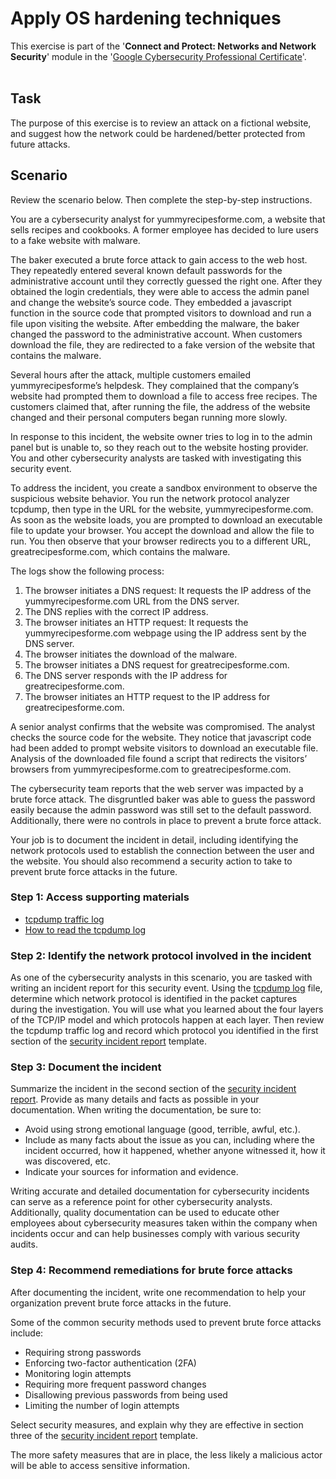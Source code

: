 # Apply OS hardening techniques

This exercise is part of the '**Connect and Protect: Networks and Network Security**' module in the '<a href="https://www.coursera.org/google-certificates/cybersecurity-certificate?network=g&utm_source=gg&creativeid=693701665321&matchtype=p&adgroupid=165119487572&gclid=Cj0KCQjwqdqvBhCPARIsANrmZhNXAt_8j18BwKrshjpWbrgJpCQfqPhGyrrYAAGAKKxGWwPNNPP4HwYaAoWqEALw_wcB&keyword=google%20cybersecurity%20professional%20certificate&utm_content=B2C&hide_mobile_promo=&utm_campaign=B2C_APAC_Google_FTCOF_Cybersecurity_Google_Professional_Certificate_ArtE_Set_2_Mar_24&campaignid=21105066676&gad_source=1&devicemodel=&adpostion=&utm_medium=sem&device=c&redirected_from_description_page=true">Google Cybersecurity Professional Certificate</a>'.
<br><br>

## Task

The purpose of this exercise is to review an attack on a fictional website, and suggest how the network could be hardened/better protected from future attacks.

## Scenario

Review the scenario below. Then complete the step-by-step instructions.

You are a cybersecurity analyst for yummyrecipesforme.com, a website that sells recipes and cookbooks. A former employee has decided to lure users to a fake website with malware. 

The baker executed a brute force attack to gain access to the web host. They repeatedly entered several known default passwords for the administrative account until they correctly guessed the right one. After they obtained the login credentials, they were able to access the admin panel and change the website’s source code. They embedded a javascript function in the source code that prompted visitors to download and run a file upon visiting the website. After embedding the malware, the baker changed the password to the administrative account. When customers download the file, they are redirected to a fake version of the website that contains the malware. 

Several hours after the attack, multiple customers emailed yummyrecipesforme’s helpdesk. They complained that the company’s website had prompted them to download a file to access free recipes. The customers claimed that, after running the file, the address of the website changed and their personal computers began running more slowly. 

In response to this incident, the website owner tries to log in to the admin panel but is unable to, so they reach out to the website hosting provider. You and other cybersecurity analysts are tasked with investigating this security event.

To address the incident, you create a sandbox environment to observe the suspicious website behavior. You run the network protocol analyzer tcpdump, then type in the URL for the website, yummyrecipesforme.com. As soon as the website loads, you are prompted to download an executable file to update your browser. You accept the download and allow the file to run. You then observe that your browser redirects you to a different URL, greatrecipesforme.com, which contains the malware.  

The logs show the following process:

1. The browser initiates a DNS request: It requests the IP address of the yummyrecipesforme.com URL from the DNS server.
2. The DNS replies with the correct IP address.
3. The browser initiates an HTTP request: It requests the yummyrecipesforme.com webpage using the IP address sent by the DNS server.
4. The browser initiates the download of the malware.
5. The browser initiates a DNS request for greatrecipesforme.com.
6. The DNS server responds with the IP address for greatrecipesforme.com.
7. The browser initiates an HTTP request to the IP address for greatrecipesforme.com.

A senior analyst confirms that the website was compromised. The analyst checks the source code for the website. They notice that javascript code had been added to prompt website visitors to download an executable file. Analysis of the downloaded file found a script that redirects the visitors’ browsers from yummyrecipesforme.com to greatrecipesforme.com. 

The cybersecurity team reports that the web server was impacted by a brute force attack. The disgruntled baker was able to guess the password easily because the admin password was still set to the default password. Additionally, there were no controls in place to prevent a brute force attack. 

Your job is to document the incident in detail, including identifying the network protocols used to establish the connection between the user and the website.  You should also recommend a security action to take to prevent brute force attacks in the future.

### Step 1: Access supporting materials

+ <a href="https://github.com/andrewrodgers90/apply_OS_hardening_techniques/blob/main/tcpdump_traffic_log.md">tcpdump traffic log</a>
+ <a href="https://github.com/andrewrodgers90/apply_OS_hardening_techniques/blob/main/how_to_read_the_tcpdump_traffic_log.md">How to read the tcpdump log</a>

### Step 2: Identify the network protocol involved in the incident

As one of the cybersecurity analysts in this scenario, you are tasked with writing an incident report for this security event. Using the <a href="https://github.com/andrewrodgers90/apply_OS_hardening_techniques/blob/main/tcpdump_traffic_log.md">tcpdump log</a> file, determine which network protocol is identified in the packet captures during the investigation. You will use what you learned about the four layers of the TCP/IP model and which protocols happen at each layer. Then review the tcpdump traffic log and record which protocol you identified in the first section of the <a href="https://github.com/andrewrodgers90/apply_OS_hardening_techniques/blob/main/security_incident_report.md">security incident report</a> template.

### Step 3: Document the incident

Summarize the incident in the second section of the <a href="https://github.com/andrewrodgers90/apply_OS_hardening_techniques/blob/main/security_incident_report.md">security incident report</a>. Provide as many details and facts as possible in your documentation. When writing the documentation, be sure to:

+ Avoid using strong emotional language (good, terrible, awful, etc.).
+ Include as many facts about the issue as you can, including where the incident occurred, how it happened, whether anyone witnessed it, how it was discovered, etc.
+ Indicate your sources for information and evidence.

Writing accurate and detailed documentation for cybersecurity incidents can serve as a reference point for other cybersecurity analysts. Additionally, quality documentation can be used to educate other employees about cybersecurity measures taken within the company when incidents occur and can help businesses comply with various security audits.

### Step 4: Recommend remediations for brute force attacks

After documenting the incident, write one recommendation to help your organization prevent brute force attacks in the future.

Some of the common security methods used to prevent brute force attacks include:

+ Requiring strong passwords
+ Enforcing two-factor authentication (2FA)
+ Monitoring login attempts
+ Requiring more frequent password changes
+ Disallowing previous passwords from being used
+ Limiting the number of login attempts

Select security measures, and explain why they are effective in section three of the <a href="https://github.com/andrewrodgers90/apply_OS_hardening_techniques/blob/main/security_incident_report.md">security incident report</a> template.

The more safety measures that are in place, the less likely a malicious actor will be able to access sensitive information.

